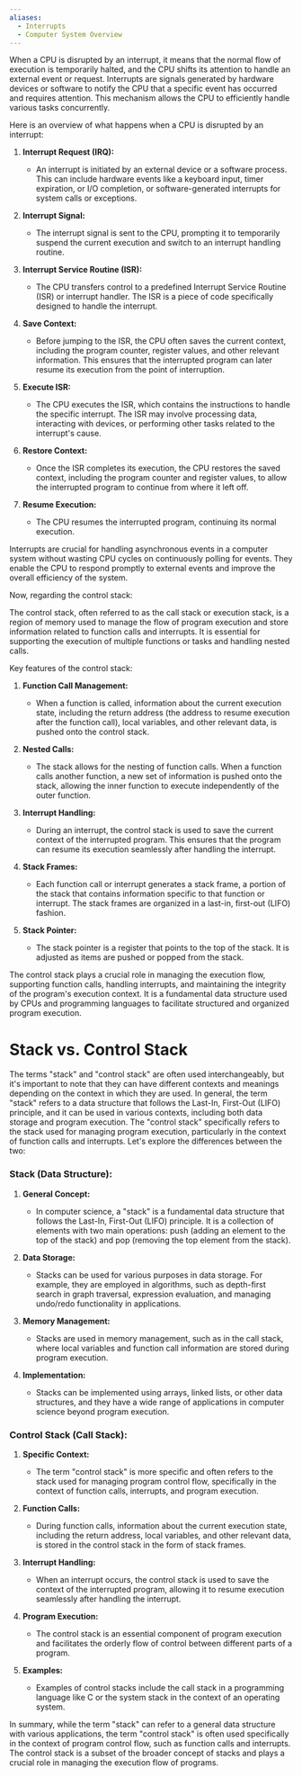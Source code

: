 ```yaml
---
aliases:
  - Interrupts
  - Computer System Overview
---
```

When a CPU is disrupted by an interrupt, it means that the normal flow of execution is temporarily halted, and the CPU shifts its attention to handle an external event or request. Interrupts are signals generated by hardware devices or software to notify the CPU that a specific event has occurred and requires attention. This mechanism allows the CPU to efficiently handle various tasks concurrently.

Here is an overview of what happens when a CPU is disrupted by an interrupt:

1. **Interrupt Request (IRQ):**
   - An interrupt is initiated by an external device or a software process. This can include hardware events like a keyboard input, timer expiration, or I/O completion, or software-generated interrupts for system calls or exceptions.

2. **Interrupt Signal:**
   - The interrupt signal is sent to the CPU, prompting it to temporarily suspend the current execution and switch to an interrupt handling routine.

3. **Interrupt Service Routine (ISR):**
   - The CPU transfers control to a predefined Interrupt Service Routine (ISR) or interrupt handler. The ISR is a piece of code specifically designed to handle the interrupt.

4. **Save Context:**
   - Before jumping to the ISR, the CPU often saves the current context, including the program counter, register values, and other relevant information. This ensures that the interrupted program can later resume its execution from the point of interruption.

5. **Execute ISR:**
   - The CPU executes the ISR, which contains the instructions to handle the specific interrupt. The ISR may involve processing data, interacting with devices, or performing other tasks related to the interrupt's cause.

6. **Restore Context:**
   - Once the ISR completes its execution, the CPU restores the saved context, including the program counter and register values, to allow the interrupted program to continue from where it left off.

7. **Resume Execution:**
   - The CPU resumes the interrupted program, continuing its normal execution.

Interrupts are crucial for handling asynchronous events in a computer system without wasting CPU cycles on continuously polling for events. They enable the CPU to respond promptly to external events and improve the overall efficiency of the system.

Now, regarding the control stack:

The control stack, often referred to as the call stack or execution stack, is a region of memory used to manage the flow of program execution and store information related to function calls and interrupts. It is essential for supporting the execution of multiple functions or tasks and handling nested calls.

Key features of the control stack:

1. **Function Call Management:**
   - When a function is called, information about the current execution state, including the return address (the address to resume execution after the function call), local variables, and other relevant data, is pushed onto the control stack.

2. **Nested Calls:**
   - The stack allows for the nesting of function calls. When a function calls another function, a new set of information is pushed onto the stack, allowing the inner function to execute independently of the outer function.

3. **Interrupt Handling:**
   - During an interrupt, the control stack is used to save the current context of the interrupted program. This ensures that the program can resume its execution seamlessly after handling the interrupt.

4. **Stack Frames:**
   - Each function call or interrupt generates a stack frame, a portion of the stack that contains information specific to that function or interrupt. The stack frames are organized in a last-in, first-out (LIFO) fashion.

5. **Stack Pointer:**
   - The stack pointer is a register that points to the top of the stack. It is adjusted as items are pushed or popped from the stack.

The control stack plays a crucial role in managing the execution flow, supporting function calls, handling interrupts, and maintaining the integrity of the program's execution context. It is a fundamental data structure used by CPUs and programming languages to facilitate structured and organized program execution.


# Stack vs. Control Stack
The terms "stack" and "control stack" are often used interchangeably, but it's important to note that they can have different contexts and meanings depending on the context in which they are used. In general, the term "stack" refers to a data structure that follows the Last-In, First-Out (LIFO) principle, and it can be used in various contexts, including both data storage and program execution. The "control stack" specifically refers to the stack used for managing program execution, particularly in the context of function calls and interrupts. Let's explore the differences between the two:

### Stack (Data Structure):

1. **General Concept:**
   - In computer science, a "stack" is a fundamental data structure that follows the Last-In, First-Out (LIFO) principle. It is a collection of elements with two main operations: push (adding an element to the top of the stack) and pop (removing the top element from the stack).

2. **Data Storage:**
   - Stacks can be used for various purposes in data storage. For example, they are employed in algorithms, such as depth-first search in graph traversal, expression evaluation, and managing undo/redo functionality in applications.

3. **Memory Management:**
   - Stacks are used in memory management, such as in the call stack, where local variables and function call information are stored during program execution.

4. **Implementation:**
   - Stacks can be implemented using arrays, linked lists, or other data structures, and they have a wide range of applications in computer science beyond program execution.

### Control Stack (Call Stack):

1. **Specific Context:**
   - The term "control stack" is more specific and often refers to the stack used for managing program control flow, specifically in the context of function calls, interrupts, and program execution.

2. **Function Calls:**
   - During function calls, information about the current execution state, including the return address, local variables, and other relevant data, is stored in the control stack in the form of stack frames.

3. **Interrupt Handling:**
   - When an interrupt occurs, the control stack is used to save the context of the interrupted program, allowing it to resume execution seamlessly after handling the interrupt.

4. **Program Execution:**
   - The control stack is an essential component of program execution and facilitates the orderly flow of control between different parts of a program.

5. **Examples:**
   - Examples of control stacks include the call stack in a programming language like C or the system stack in the context of an operating system.

In summary, while the term "stack" can refer to a general data structure with various applications, the term "control stack" is often used specifically in the context of program control flow, such as function calls and interrupts. The control stack is a subset of the broader concept of stacks and plays a crucial role in managing the execution flow of programs.